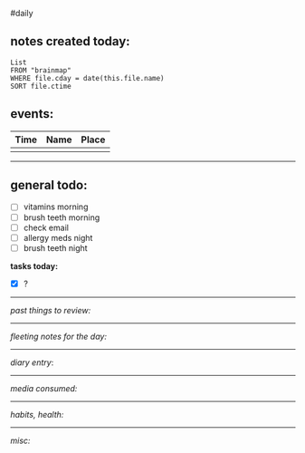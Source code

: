 #daily 




## **notes created today:**
```dataview
List
FROM "brainmap"
WHERE file.cday = date(this.file.name)
SORT file.ctime
```
## **events:**

| Time | Name | Place |
| ---- | ---- | ----- |
|      |      |       |

____ 
## **general todo:**
- [ ] vitamins morning
- [ ] brush teeth morning
- [ ] check email
- [ ] allergy meds night
- [ ] brush teeth night

**tasks today:**
- [x] ?


_____
*past things to review:*



---------
*fleeting notes for the day:*




_____
*diary entry*:




____
*media consumed:*





____
*habits, health:*





_____
*misc:*
